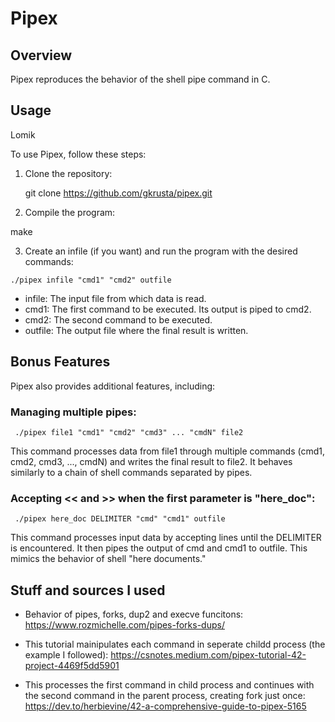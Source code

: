 # Pipex

## Overview

Pipex reproduces the behavior of the shell pipe command in C.

## Usage

Lomik

To use Pipex, follow these steps:

1. Clone the repository:

   git clone https://github.com/gkrusta/pipex.git

2. Compile the program:

make

3. Create an infile (if you want) and run the program with the desired commands:

`./pipex infile "cmd1" "cmd2" outfile`

- infile: The input file from which data is read.
- cmd1: The first command to be executed. Its output is piped to cmd2.
- cmd2: The second command to be executed.
- outfile: The output file where the final result is written.

## Bonus Features
Pipex also provides additional features, including:

### Managing multiple pipes:
` ./pipex file1 "cmd1" "cmd2" "cmd3" ... "cmdN" file2`

This command processes data from file1 through multiple commands (cmd1, cmd2, cmd3, ..., cmdN) and writes the final result to file2.
It behaves similarly to a chain of shell commands separated by pipes.

### Accepting << and >> when the first parameter is "here_doc":

` ./pipex here_doc DELIMITER "cmd" "cmd1" outfile`

This command processes input data by accepting lines until the DELIMITER is encountered.
It then pipes the output of cmd and cmd1 to outfile. This mimics the behavior of shell "here documents."

## Stuff and sources I used

- Behavior of pipes, forks, dup2 and execve funcitons:
  https://www.rozmichelle.com/pipes-forks-dups/
  
- This tutorial mainipulates each command in seperate childd process (the example I followed):
  https://csnotes.medium.com/pipex-tutorial-42-project-4469f5dd5901
  
- This processes the first command in child process and continues with the second command in the parent process, creating fork just once:
  https://dev.to/herbievine/42-a-comprehensive-guide-to-pipex-5165
